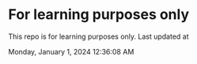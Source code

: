 # For learning purposes only
This repo is for learning purposes only.
Last updated at

Monday, January 1, 2024 12:36:08 AM


